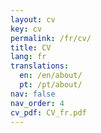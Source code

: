 ```yaml
---
layout: cv
key: cv
permalink: /fr/cv/
title: CV
lang: fr
translations:
  en: /en/about/
  pt: /pt/about/
nav: false
nav_order: 4
cv_pdf: CV_fr.pdf
---
```

